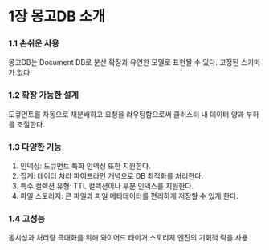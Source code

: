 # 1장 몽고DB 소개
### 1.1 손쉬운 사용
몽고DB는 Document DB로 분산 확장과 유연한 모델로 표현될 수 있다.
고정된 스키마가 없다.

### 1.2 확장 가능한 설계
도큐먼트를 자동으로 재분배하고 요청을 라우팅함으로써 클러스터 내 데이터 양과 부하를 조절한다.

### 1.3 다양한 기능
1. 인덱싱: 도큐먼트 특화 인덱싱 또한 지원한다.
2. 집계: 데이터 처리 파이프라인 개념으로 DB 최적화를 처리한다.
3. 특수 컬렉션 유형: TTL 컬렉션이나 부분 인덱스를 지원한다.
4. 파일 스토리지: 큰 파일과 파일 메타데이터를 편리하게 저장할 수 있게 한다.

### 1.4 고성능
동시성과 처리량 극대화를 위해 와이어드 타이거 스토리지 엔진의 기회적 락을 사용
